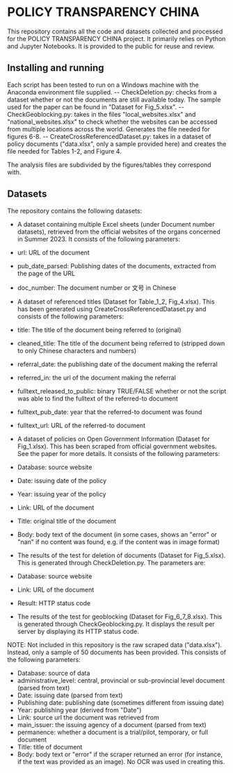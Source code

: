 <h1>POLICY TRANSPARENCY CHINA</h1>

This repository contains all the code and datasets collected and processed for the POLICY TRANSPARENCY CHINA project. It primarily relies on Python and Jupyter Notebooks. It is provided to the public for reuse and review.

<h2>Installing and running</h2>

Each script has been tested to run on a Windows machine with the Anaconda environment file supplied. 
-- CheckDeletion.py: checks from a dataset whether or not the documents are still available today. The sample used for the paper can be found in "Dataset for Fig_5.xlsx". 
-- CheckGeoblocking.py: takes in the files "local_websites.xlsx"  and "national_websites.xlsx" to check whether the websites can be accessed from multiple locations across the world. Generates the file needed for figures 6-8. 
-- CreateCrossReferencedDataset.py: takes in a dataset of policy documents ("data.xlsx", only a sample provided here) and creates the file needed for Tables 1-2, and Figure 4. 

The analysis files are subdivided by the figures/tables they correspond with.

<h2>Datasets</h2>

The repository contains the following datasets:

- A dataset containing multiple Excel sheets (under Document number datasets), retrieved from the official websites of the organs concerned in Summer 2023. It consists of the following parameters:
-   url: URL of the document
-   pub_date_parsed: Publishing dates of the documents, extracted from the page of the URL
-   doc_number: The document number or 文号 in Chinese

- A dataset of referenced titles (Dataset for Table_1_2, Fig_4.xlsx). This has been generated using CreateCrossReferencedDataset.py and consists of the following parameters:
-   title: The title of the document being referred to (original)
-   cleaned_title: The title of the document being referred to (stripped down to only Chinese characters and numbers)
-   referral_date: the publishing date of the document making the referral
-   referred_in: the url of the document making the referral
-   fulltext_released_to_public: binary TRUE/FALSE whether or not the script was able to find the fulltext of the referred-to document
-   fulltext_pub_date: year that the referred-to document was found
-   fulltext_url: URL of the referred-to document

- A dataset of policies on Open Government Information (Dataset for Fig_1.xlsx). This has been scraped from official government websites. See the paper for more details. It consists of the following parameters:
-   Database: source website
-   Date: issuing date of the policy
-   Year: issuing year of the policy
-   Link: URL of the document
-   Title: original title of the document
-   Body: body text of the document (in some cases, shows an "error" or "nan" if no content was found, e.g. if the content was in image format)

- The results of the test for deletion of documents (Dataset for Fig_5.xlsx). This is generated through CheckDeletion.py. The parameters are:
-   Database: source website
-   Link: URL of the document
-   Result: HTTP status code

- The results of the test for geoblocking (Dataset for Fig_6_7_8.xlsx). This is generated through CheckGeoblocking.py. It displays the result per server by displaying its HTTP status code. 

NOTE: Not included in this repository is the raw scraped data ("data.xlsx"). Instead, only a sample of 50 documents has been provided. This consists of the following parameters:
- Database: source of data
- administrative_level: central, provincial or sub-provincial level document (parsed from text)
- Date: issuing date (parsed from text)
- Publishing date: publishing date (sometimes different from issuing date)
- Year: publishing year (derived from "Date")
- Link: source url the document was retrieved from
- main_issuer: the issuing agency of a document (parsed from text)
- permanence: whether a document is a trial/pilot, temporary, or full document
- Title: title of document
- Body: body text or "error" if the scraper returned an error (for instance, if the text was provided as an image). No OCR was used in creating this. 


